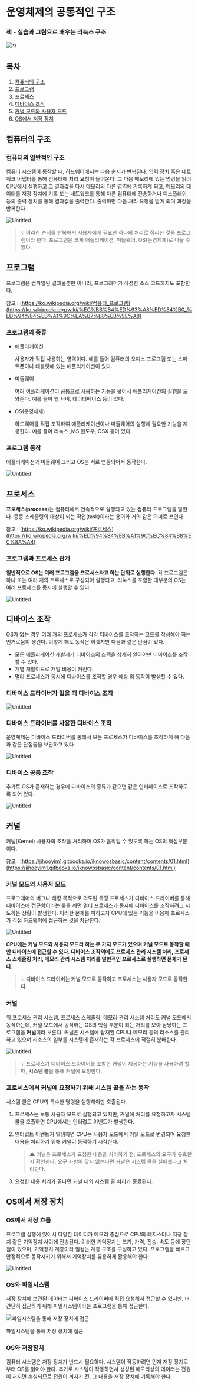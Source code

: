 # 운영체제의 공통적인 구조

### 책 - 실습과 그림으로 배우는 리눅스 구조

![책](images/0.png)

## 목차

1. [컴퓨터의 구조](#컴퓨터의-구조)
2. [프로그램](#프로그램)
3. [프로세스](#프로세스)
4. [디바이스 조작](#디바이스-조작)
5. [커널 모드와 사용자 모드](#커널-모드와-사용자-모드)
6. [OS에서 저장 장치](#OS에서-저장-장치)

## 컴퓨터의 구조

### 컴퓨터의 일반적인 구조

컴퓨터 시스템이 동작할 때, 하드웨어에서는 다음 순서가 반복된다. 입력 장치 혹은 네트워크 어댑터를 통해 컴퓨터에 처리 요청이 들어온다. 그 다음 메모리에 있는 명령을 읽어 CPU에서 실행하고 그 결과값을 다시 메모리의 다른 영역에 기록하게 되고, 메모리의 데이터를 저장 장치에 기록 또는 네트워크를 통해 다른 컴퓨터에 전송하거나 디스플레이 등의 출력 장치를 통해 결과값을 출력한다. 출력하면 다음 처리 요청을 받게 되며 과정을 반복한다.

![Untitled](images/1.png)

> 💡 이러한 순서를 반복해서 사용자에게 필요한 하나의 처리로 정리한 것을 프로그램이라 한다. 프로그램은 크게 애플리케이션, 미들웨어, OS(운영체제)로 나눌 수 있다.

## 프로그램

프로그램은 컴파일된 결과물뿐만 아니라, 프로그래머가 작성한 소스 코드까지도 포함한다.

참고 : [https://ko.wikipedia.org/wiki/컴퓨터_프로그램](https://ko.wikipedia.org/wiki/%EC%BB%B4%ED%93%A8%ED%84%B0_%ED%94%84%EB%A1%9C%EA%B7%B8%EB%9E%A8)

### 프로그램의 종류

- 애플리케이션
    
    사용자가 직접 사용하는 영역이다. 
    예를 들어 컴퓨터의 오피스 프로그램 또는 스마트폰이나 태블릿에 있는 애플리케이션이 있다.
    
- 미들웨어
    
    여러 여플리케이션이 공통으로 사용하는 기능을 묶어서 애플리케이션의 실행을 도와준다. 
    예를 들어 웹 서버, 데이터베이스 등이 있다.
    
- OS(운영체제)
    
    하드웨어를 직접 조작하여 애플리케이션이나 미들웨어의 실행에 필요한 기능을 제공한다. 
    예를 들어 리눅스 ,MS 윈도우, OSX 등이 있다.
    

### 프로그램 동작

애플리케이션과 미들웨어 그리고 OS는 서로 연동되어서 동작한다.

![Untitled](images/2.png)

## 프로세스

**프로세스**(**process**)는 컴퓨터에서 연속적으로 실행되고 있는 컴퓨터 프로그램을 말한다. 종종 스케줄링의 대상이 되는 작업(task)이라는 용어와 거의 같은 의미로 쓰인다.

참고 : [https://ko.wikipedia.org/wiki/프로세스](https://ko.wikipedia.org/wiki/%ED%94%84%EB%A1%9C%EC%84%B8%EC%8A%A4)

### 프로그램과 프로세스 관계

**일반적으로 OS는 여러 프로그램을 프로세스라고 하는 단위로 실행한다**. 각 프로그램은 하나 또는 여러 개의 프로세스로 구성되어 실행되고, 리눅스를 포함한 대부분의 OS는 여러 프로세스를 동시에 실행할 수 있다.

![Untitled](images/3.png)

## 디바이스 조작

OS가 없는 경우 여러 개의 프로세스가 각각 디바이스를 조작하는 코드를 작성해야 하는 번거로움이 생긴다. 이렇게 해도 동작은 하겠지만 다음과 같은 단점이 있다.

- 모든 애플리케이션 개발자가 디바이스의 스펙을 상세히 알아야만 디바이스를 조작할 수 있다.
- 개별 개발이므로 개발 비용이 커진다.
- 멀티 프로세스가 동시에 디바이스를 조작할 경우 예상 외 동작이 발생할 수 있다.

### **디바이스 드라이버가 없을 때 디바이스 조작**

![Untitled](images/4.png)

### **디바이스 드라이버를 사용한 디바이스 조작**

운영체제는 디바이스 드라이버를 통해서 모든 프로세스가 디바이스를 조작하게 해 다음과 같은 단점들을 보완하고 있다.

![Untitled](images/5.png)

### 디바이스 공통 조작

추가로 OS가 존재하는 경우에 디바이스의 종류가 같으면 같은 인터페이스로 조작하도록 되어 있다.

![Untitled](images/6.png)

## 커널

커널(Kernel) 사용자의 조작을 처리하며 OS가 움직일 수 있도록 하는 OS의 핵심부분이다.

참고 : [https://jihooyim1.gitbooks.io/iknowosbasic/content/contents/01.html](https://jihooyim1.gitbooks.io/iknowosbasic/content/contents/01.html)

### 커널 모드와 사용자 모드

프로그래머의 버그나 해킹 목적으로 의도된 특정 프로세스가 디바이스 드라이버를 통해 디바이스에 접근함이라는 룰을 깨면 멀티 프로세스가 동시에 디바이스를 조작하려고 시도하는 상황이 발생한다. 이러한 문제를 피하고자 CPU에 있는 기능을 이용해 프로세스가 직접 하드웨어에 접근하는 것을 차단한다. 

![Untitled](images/7.png)

**CPU에는 커널 모드와 사용자 모드라 하는 두 가지 모드가 있으며 커널 모드로 동작할 때만 디바이스에 접근할 수 있다. 디바이스 조작외에도 프로세스 관리 시스템 처리, 프로세스 스케줄링 처리, 메모리 관리 시스템 처리를 일반적인  프로세스로 실행하면 문제가 된다.**

> 💡 **디바이스 드라이버는 커널 모드로 동작하고 프로세스는 사용자 모드로 동작한다.**

### 커널

위 프로세스 관리 시스템, 프로세스 스케줄링, 메모리 관리 시스템 처리도 커널 모드에서 동작하는데, 커널 모드에서 동작하는 OS의 핵심 부분이 되는 처리를 모아 담당하는 프로그램을 **커널**이라 부른다.  커널은 시스템에 탑재된 CPU나 메모리 등의 리소스를 관리하고 있으며 리소스의 일부를 시스템에 존재하는 각 프로세스에 적절히 분배한다.

![Untitled](images/8.png)

> 💡 프로세스가 디바이스 드라이버를 포함한 커널이 제공하는 기능을 사용하려 할 때, **시스템 콜**을 통해 커널에 요청한다.

### 프로세스에서 커널에 요청하기 위해 시스템 콜을 하는 동작

시스템 콜은 CPU의 특수한 명령을 실행해야만 호출된다. 

1. 프로세스는 보통 사용자 모드로 실행되고 있지만, 커널에 처리를 요청하고자 시스템 콜을 호출하면 CPU에서는 인터럽트 이벤트가 발생한다.
2. 인터럽트 이벤트가 발생하면 CPU는 사용자 모드에서 커널 모드로 변경되며 요청한 내용을 처리하기 위해 커널이 동작하기 시작한다.
    
    > ⚠️ 커널은 프로세스가 요청한 내용을 처리하기 전, 프로세스의 요구가 유효한지 확인한다. 요구 사항이 맞지 않는다면 커널은 시스템 콜을 실패했다고 처리한다.
    
3. 요청한 내용 처리가 끝나면 커널 내의 시스템 콜 처리가 종료된다.

## OS에서 저장 장치

### OS에서 저장 흐름

프로그램 실행에 있어서 다양한 데이터가 메모리 중심으로 CPU의 레지스터나 저장 장치 같은 기억장치 사이에 전송된다. 이러한 기억장치는 크기, 가격, 전송, 속도 등에 장단점이 있으며, 기억장치 계층이라 일컫는 계층 구조를 구성하고 있다.  프로그램을 빠르고 안정적으로 동작시키기 위해서 기억장치를 유용하게 활용해야 한다.

![Untitled](images/9.png)

### OS와 파일시스템

저장 장치에 보관된 데이터는 디바이스 드라이버에 직접 요청해서 접근할 수 있지만, 더 간단히 접근하기 위해 파일시스템이라는 프로그램을 통해 접근한다.

![파일시스템을 통해 저장 장치에 접근](images/10.png)

파일시스템을 통해 저장 장치에 접근

### OS와 저장장치

컴퓨터 시스템은 저장 장치가 반드시 필요하다. 시스템이 작동하려면 먼저 저장 장치로부터 OS를 읽어야 한다. 추가로 시스템이 작동하면서 생성된 메모리상의 데이터는 전원이 꺼지면 손실되므로 전원이 꺼지기 전, 그 내용을 저장 장치에 기록해야 한다.
